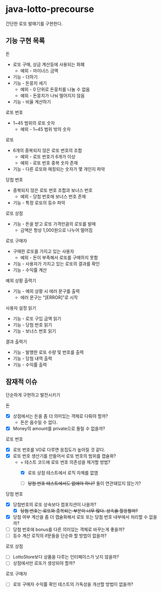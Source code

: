 # java-lotto-precourse
간단한 로또 발매기를 구현한다.

## 기능 구현 목록
돈
* 로또 구매, 상금 계산등에 사용되는 화폐
  * 예외 - 마이너스 금액
* 기능 - 더하기
* 기능 - 돈뭉치 세기
  * 예외 - 0 단위로 돈뭉치를 나눌 수 없음
  * 예외 - 돈뭉치가 나눠 떨어지지 않음
* 기능 - 비율 계산하기

로또 번호
* 1~45 범위의 로또 숫자
  * 예외 - 1~45 범위 밖의 숫자

로또
* 6개의 중복되지 않은 로또 번호의 조합
  * 예외 - 로또 번호가 6개가 이상
  * 예외 - 로또 번호 중복 숫자 존재
* 기능 - 다른 로또와 매칭되는 숫자가 몇 개인지 파악

당첨 번호
* 중복되지 않은 로또 번호 조합과 보너스 번호
  * 예외 - 당첨 번호에 보너스 번호 존재
* 기능 - 특정 로또의 등수 파악

로또 상점
* 기능 - 돈을 받고 로또 가격만큼의 로또를 발매
  * 금액은 항상 1,000원으로 나누어 떨어짐

로또 구매자
* 구매한 로또를 가지고 있는 사용자
  * 예외 - 돈이 부족해서 로또를 구매하지 못함
* 기능 - 사용자가 가지고 있는 로또의 결과를 확인
* 기능 - 수익률 계산

예외 상황 출력기
* 기능 - 예외 상황 시 에러 문구를 출력
  * 에러 문구는 "[ERROR]"로 시작

사용자 설정 읽기
* 기능 - 로또 구입 금액 읽기
* 기능 - 당첨 번호 읽기
* 기능 - 보너스 번호 읽기

결과 출력기
* 기능 - 발행한 로또 수량 및 번호를 출력
* 기능 - 당첨 내역 출력
* 기능 - 수익률 출력

## 잠재적 이슈
단순하게 구현하고 발전시키기

돈
* [x] 상점에서는 돈을 좀 더 의미있는 객체로 다뤄야 할까?
  * 돈은 음수일 수 없다.
* [x] Money의 amount를 private으로 돌릴 수 없을까?

로또 번호
* [x] 로또 번호를 VO로 다루면 응집도가 높아질 것 같다.
* [x] 로또 번호 생산기를 만들어서 로또 번호의 범위를 캡슐화?
  * = 테스트 코드에 로또 번호 의존성을 제거할 방법?
    * [x] 로또 상점 테스트에서 로직 자체를 없앰
    * [ ] ~~당첨 번호 테스트에서도 없애야 하나?~~ 둘이 연관돼있지 않는가?


당첨 번호
* [x] 당첨번호의 로또 상속보다 컴포지션이 나을까?
  * [x] ~~당첨 번호는 로또와 중복되는 부분이 너무 많다. 상속을 활용할까?~~
* [x] 당첨 여부 계산을 좀 더 캡슐화해서 로또 또는 당첨 번호 내부에서 처리할 수 없을까?
* [ ] 당첨 번호에 bonus를 다른 의미있는 객체로 바꾸는게 좋을까?
* [ ] 등수 계산 로직의 if문들을 단순화 할 방법이 없을까?

로또 상점
* [ ] LottoStore보다 상품을 다루는 인터페이스가 낫지 않을까?
* [ ] 상점에서만 로또가 생성되야 할까?

로또 구매자
* [ ] 로또 구매자 수익률 확인 테스트의 가독성을 개선할 방법이 없을까?
